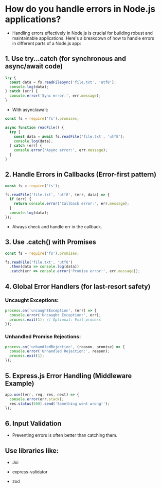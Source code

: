 # How do you handle errors in Node.js applications?

- Handling errors effectively in Node.js is crucial for building robust and maintainable applications. Here's a breakdown of how to handle errors in different parts of a Node.js app:

## 1. Use try...catch (for synchronous and async/await code)
```js
try {
  const data = fs.readFileSync('file.txt', 'utf8');
  console.log(data);
} catch (err) {
  console.error('Sync error:', err.message);
}
```
- With async/await:

```js
const fs = require('fs').promises;

async function readFile() {
  try {
    const data = await fs.readFile('file.txt', 'utf8');
    console.log(data);
  } catch (err) {
    console.error('Async error:', err.message);
  }
}
```

## 2. Handle Errors in Callbacks (Error-first pattern)
```js
const fs = require('fs');

fs.readFile('file.txt', 'utf8', (err, data) => {
  if (err) {
    return console.error('Callback error:', err.message);
  }
  console.log(data);
});
```
- Always check and handle err in the callback.

## 3. Use .catch() with Promises
```js
const fs = require('fs').promises;

fs.readFile('file.txt', 'utf8')
  .then(data => console.log(data))
  .catch(err => console.error('Promise error:', err.message));
```

## 4. Global Error Handlers (for last-resort safety)
### Uncaught Exceptions:
```js
process.on('uncaughtException', (err) => {
  console.error('Uncaught Exception:', err);
  process.exit(1); // Optional: Exit process
});
```
### Unhandled Promise Rejections:
```js
process.on('unhandledRejection', (reason, promise) => {
  console.error('Unhandled Rejection:', reason);
  process.exit(1);
});
```

## 5. Express.js Error Handling (Middleware Example)
```js
app.use((err, req, res, next) => {
  console.error(err.stack);
  res.status(500).send('Something went wrong!');
});
```

## 6. Input Validation
- Preventing errors is often better than catching them.

## Use libraries like:

- Joi

- express-validator

- zod